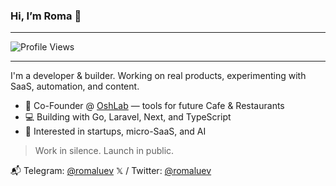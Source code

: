 ### Hi, I’m Roma 👋
---

<img src="https://komarev.com/ghpvc/?username=MarsX-2002&color=blueviolet" alt="Profile Views" />

---
I'm a developer & builder. Working on real products, experimenting with SaaS, automation, and content.

- 🔨 Co-Founder @ [OshLab](https://oshlab.uz) — tools for future Cafe & Restaurants
- 💻 Building with Go, Laravel, Next, and TypeScript
- 🧠 Interested in startups, micro-SaaS, and AI

> Work in silence. Launch in public.

📬 Telegram: [@romaluev](https://t.me/romaluev)
𝕏 / Twitter: [@romaluev](https://x.com/RomaLuev)

